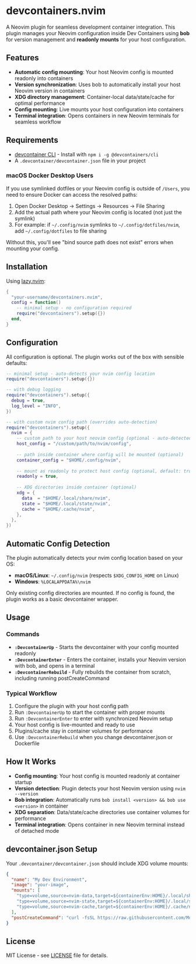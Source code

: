 # devcontainers.nvim

A Neovim plugin for seamless development container integration. This plugin manages your Neovim configuration inside Dev Containers using **bob** for version management and **readonly mounts** for your host configuration.

## Features

- **Automatic config mounting**: Your host Neovim config is mounted readonly into containers
- **Version synchronization**: Uses bob to automatically install your host Neovim version in containers
- **XDG directory management**: Container-local data/state/cache for optimal performance
- **Config mounting**: Live mounts your host configuration into containers
- **Terminal integration**: Opens containers in new Neovim terminals for seamless workflow

## Requirements

- [devcontainer CLI](https://github.com/devcontainers/cli) - Install with `npm i -g @devcontainers/cli`
- A `.devcontainer/devcontainer.json` file in your project

### macOS Docker Desktop Users

If you use symlinked dotfiles or your Neovim config is outside of `/Users`, you need to ensure Docker can access the resolved paths:

1. Open Docker Desktop → Settings → Resources → File Sharing
2. Add the actual path where your Neovim config is located (not just the symlink)
3. For example: if `~/.config/nvim` symlinks to `~/.config/dotfiles/nvim`, add `~/.config/dotfiles` to file sharing

Without this, you'll see "bind source path does not exist" errors when mounting your config.

## Installation

Using [lazy.nvim](https://github.com/folke/lazy.nvim):

```lua
{
  "your-username/devcontainers.nvim",
  config = function()
    -- minimal setup - no configuration required
    require("devcontainers").setup({})
  end,
}
```

## Configuration

All configuration is optional. The plugin works out of the box with sensible defaults:

```lua
-- minimal setup - auto-detects your nvim config location
require("devcontainers").setup({})

-- with debug logging
require("devcontainers").setup({
  debug = true,
  log_level = "INFO",
})

-- with custom nvim config path (overrides auto-detection)
require("devcontainers").setup({
  nvim = {
    -- custom path to your host neovim config (optional - auto-detected if not provided)
    host_config = "/custom/path/to/nvim/config",
    
    -- path inside container where config will be mounted (optional)
    container_config = "$HOME/.config/nvim",
    
    -- mount as readonly to protect host config (optional, default: true)
    readonly = true,
    
    -- XDG directories inside container (optional)
    xdg = {
      data  = "$HOME/.local/share/nvim",
      state = "$HOME/.local/state/nvim",
      cache = "$HOME/.cache/nvim",
    },
  },
})
```

## Automatic Config Detection

The plugin automatically detects your nvim config location based on your OS:

- **macOS/Linux**: `~/.config/nvim` (respects `$XDG_CONFIG_HOME` on Linux)
- **Windows**: `%LOCALAPPDATA%\nvim`

Only existing config directories are mounted. If no config is found, the plugin works as a basic devcontainer wrapper.

## Usage

### Commands

- **`:DevcontainerUp`** - Starts the devcontainer with your config mounted readonly
- **`:DevcontainerEnter`** - Enters the container, installs your Neovim version with bob, and opens in a terminal
- **`:DevcontainerRebuild`** - Fully rebuilds the container from scratch, including running postCreateCommand

### Typical Workflow

1. Configure the plugin with your host config path
2. Run `:DevcontainerUp` to start the container with proper mounts
3. Run `:DevcontainerEnter` to enter with synchronized Neovim setup
4. Your host config is live-mounted and ready to use
5. Plugins/cache stay in container volumes for performance
6. Use `:DevcontainerRebuild` when you change devcontainer.json or Dockerfile

## How It Works

- **Config mounting**: Your host config is mounted readonly at container startup
- **Version detection**: Plugin detects your host Neovim version using `nvim --version`
- **Bob integration**: Automatically runs `bob install <version> && bob use <version>` in container
- **XDG separation**: Data/state/cache directories use container volumes for performance
- **Terminal integration**: Opens container in new Neovim terminal instead of detached mode

## devcontainer.json Setup

Your `.devcontainer/devcontainer.json` should include XDG volume mounts:

```json
{
  "name": "My Dev Environment",
  "image": "your-image",
  "mounts": [
    "type=volume,source=nvim-data,target=${containerEnv:HOME}/.local/share/nvim",
    "type=volume,source=nvim-state,target=${containerEnv:HOME}/.local/state/nvim",
    "type=volume,source=nvim-cache,target=${containerEnv:HOME}/.cache/nvim"
  ],
  "postCreateCommand": "curl -fsSL https://raw.githubusercontent.com/MordechaiHadad/bob/master/install | bash"
}
```

## License

MIT License - see [LICENSE](LICENSE) file for details.